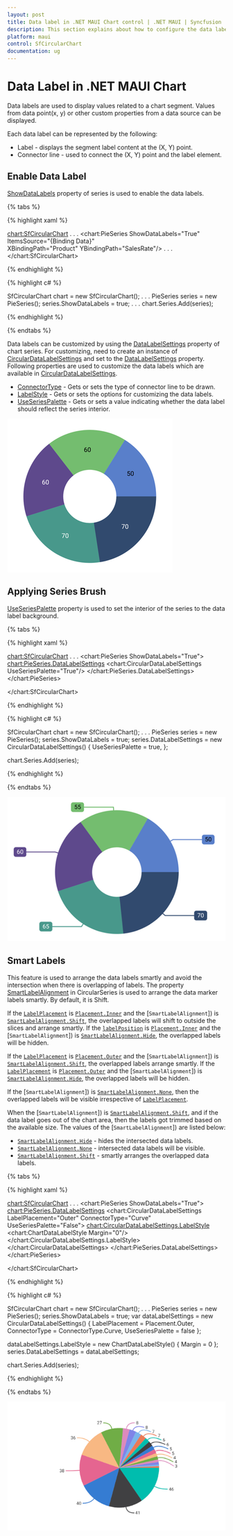 ```yaml
---
layout: post
title: Data label in .NET MAUI Chart control | .NET MAUI | Syncfusion
description: This section explains about how to configure the data labels and its features in .NET MAUI Chart (SfCircularChart).
platform: maui
control: SfCircularChart
documentation: ug
---
```


# Data Label in .NET MAUI Chart

Data labels are used to display values related to a chart segment. Values from data point(x, y) or other custom properties from a data source can be displayed. 

Each data label can be represented by the following:

* Label - displays the segment label content at the (X, Y) point.
* Connector line - used to connect the (X, Y) point and the label element.

## Enable Data Label 

[ShowDataLabels](https://help.syncfusion.com/cr/maui/Syncfusion.Maui.Charts.ChartSeries.html#Syncfusion_Maui_Charts_ChartSeries_ShowDataLabels) property of series is used to enable the data labels.

{% tabs %}

{% highlight xaml %}

<chart:SfCircularChart>
. . .
<chart:PieSeries ShowDataLabels="True"
                ItemsSource="{Binding Data}"  
                XBindingPath="Product" 
                YBindingPath="SalesRate"/>
. . .
</chart:SfCircularChart>

{% endhighlight %}

{% highlight c# %}

SfCircularChart chart = new SfCircularChart();
. . .
PieSeries series = new PieSeries();
series.ShowDataLabels = true;
. . .
chart.Series.Add(series);

{% endhighlight %}

{% endtabs %} 

Data labels can be customized by using the [DataLabelSettings](https://help.syncfusion.com/cr/maui/Syncfusion.Maui.Charts.CircularSeries.html#Syncfusion_Maui_Charts_CircularSeries_DataLabelSettings) property of chart series. For customizing, need to create an instance of [CircularDataLabelSettings](https://help.syncfusion.com/cr/maui/Syncfusion.Maui.Charts.CircularDataLabelSettings.html) and set to the [DataLabelSettings](https://help.syncfusion.com/cr/maui/Syncfusion.Maui.Charts.CircularSeries.html#Syncfusion_Maui_Charts_CircularSeries_DataLabelSettings) property. Following properties are used to customize the data labels which are available in [CircularDataLabelSettings](https://help.syncfusion.com/cr/maui/Syncfusion.Maui.Charts.CircularDataLabelSettings.html).

* [ConnectorType](https://help.syncfusion.com/cr/maui/Syncfusion.Maui.Charts.CircularDataLabelSettings.html#Syncfusion_Maui_Charts_CircularDataLabelSettings_ConnectorType) - Gets or sets the type of connector line to be drawn.
* [LabelStyle](https://help.syncfusion.com/cr/maui/Syncfusion.Maui.Charts.ChartDataLabelSettings.html#Syncfusion_Maui_Charts_ChartDataLabelSettings_LabelStyle) - Gets or sets the options for customizing the data labels. 
* [UseSeriesPalette](https://help.syncfusion.com/cr/maui/Syncfusion.Maui.Charts.ChartDataLabelSettings.html#Syncfusion_Maui_Charts_ChartDataLabelSettings_UseSeriesPalette) - Gets or sets a value indicating whether the data label should reflect the series interior.

![Data label in MAUI chart](DataLabel_images/maui_chart_datalabels.png) 

## Applying Series Brush

[UseSeriesPalette](https://help.syncfusion.com/cr/maui/Syncfusion.Maui.Charts.ChartDataLabelSettings.html#Syncfusion_Maui_Charts_ChartDataLabelSettings_UseSeriesPalette) property is used to set the interior of the series to the data label background. 

{% tabs %}

{% highlight xaml %}

<chart:SfCircularChart>
. . .
<chart:PieSeries ShowDataLabels="True">
    <chart:PieSeries.DataLabelSettings>
        <chart:CircularDataLabelSettings UseSeriesPalette="True"/>
    </chart:PieSeries.DataLabelSettings>
</chart:PieSeries>

</chart:SfCircularChart>

{% endhighlight %}

{% highlight c# %}

SfCircularChart chart = new SfCircularChart();
. . .
PieSeries series = new PieSeries();
series.ShowDataLabels = true;
series.DataLabelSettings = new CircularDataLabelSettings()
{
    UseSeriesPalette = true,
};

chart.Series.Add(series);

{% endhighlight %}

{% endtabs %}

![Applying series interior for data label in MAUI chart](DataLabel_images/maui_chart_datalabels_useseriespalette.png)

## Smart Labels

This feature is used to arrange the data labels smartly and avoid the intersection when there is overlapping of labels. The property [SmartLabelAlignment]() in CircularSeries is used to arrange the data marker labels smartly. By default, it is Shift.

If the [`LabelPlacement`]() is [`Placement.Inner`]() and the [`SmartLabelAlignment`]) is [`SmartLabelAlignment.Shift`](), the overlapped labels will shift to outside the slices and arrange smartly. If the [`labelPosition`]() is [`Placement.Inner`]() and the [`SmartLabelAlignment`]) is [`SmartLabelAlignment.Hide`](), the overlapped labels will be hidden.

If the [`LabelPlacement`]() is [`Placement.Outer`]() and the [`SmartLabelAlignment`]) is [`SmartLabelAlignment.Shift`](), the overlapped labels arrange smartly. If the [`LabelPlacement`]() is [`Placement.Outer`]() and the [`SmartLabelAlignment`]) is [`SmartLabelAlignment.Hide`](), the overlapped labels will be hidden.

If the [`SmartLabelAlignment`]) is [`SmartLabelAlignment.None`](), then the overlapped labels will be visible irrespective of [`LabelPlacement`]().

When the [`SmartLabelAlignment`]) is [`SmartLabelAlignment.Shift`](), and if the data label goes out of the chart area, then the labels got trimmed based on the available size. The values of the [`SmartLabelAlignment`]) are listed below:

* [`SmartLabelAlignment.Hide`]() - hides the intersected data labels.
* [`SmartLabelAlignment.None`]() - intersected data labels will be visible.
* [`SmartLabelAlignment.Shift`]() - smartly arranges the overlapped data labels.

{% tabs %}

{% highlight xaml %}

<chart:SfCircularChart>
. . .
<chart:PieSeries ShowDataLabels="True">
    <chart:PieSeries.DataLabelSettings>
                <chart:CircularDataLabelSettings LabelPlacement="Outer" ConnectorType="Curve" UseSeriesPalette="False">
                    <chart:CircularDataLabelSettings.LabelStyle>
                        <chart:ChartDataLabelStyle Margin="0"/>
                    </chart:CircularDataLabelSettings.LabelStyle>
                </chart:CircularDataLabelSettings>
    </chart:PieSeries.DataLabelSettings>
</chart:PieSeries>

</chart:SfCircularChart>

{% endhighlight %}

{% highlight c# %}

SfCircularChart chart = new SfCircularChart();
. . .
PieSeries series = new PieSeries();
series.ShowDataLabels = true;
var dataLabelSettings = new CircularDataLabelSettings()
{
	LabelPlacement = Placement.Outer,
	ConnectorType = ConnectorType.Curve,
	UseSeriesPalette = false
};

dataLabelSettings.LabelStyle = new ChartDataLabelStyle() { Margin = 0 };
series.DataLabelSettings = dataLabelSettings;

chart.Series.Add(series);

{% endhighlight %}

{% endtabs %}

![Smart data label feature in MAUI chart](DataLabel_images/maui_chart_smart_datalabel.png)